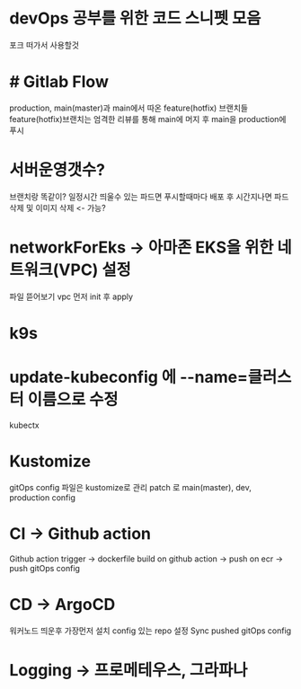 # devOps 공부를 위한 코드 스니펫 모음

포크 떠가서 사용할것

<h1> # Gitlab Flow </h1>

production, main(master)과 main에서 따온 feature(hotfix) 브랜치들
feature(hotfix)브랜치는 엄격한 리뷰를 통해 main에 머지 후 main을 production에 푸시

# 서버운영갯수?

브랜치랑 똑같이?
일정시간 띄울수 있는 파드면 푸시할때마다 배포 후 시간지나면 파드삭제 및 이미지 삭제 <- 가능?

# networkForEks -> 아마존 EKS을 위한 네트워크(VPC) 설정

파일 뜯어보기
vpc 먼저 init 후 apply

# k9s

# update-kubeconfig 에 --name=클러스터 이름으로 수정

kubectx

# Kustomize

gitOps config 파일은 kustomize로 관리
patch 로 main(master), dev, production config

# CI -> Github action

Github action trigger -> dockerfile build on github action -> push on ecr -> push gitOps config

# CD -> ArgoCD

워커노드 띄운후 가장먼저 설치
config 있는 repo 설정
Sync pushed gitOps config

# Logging -> 프로메테우스, 그라파나

